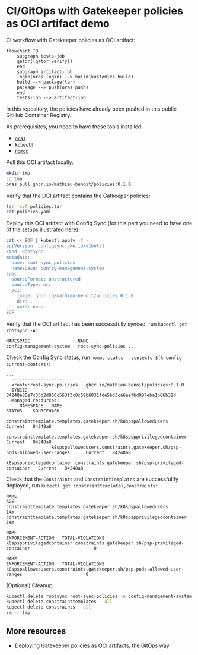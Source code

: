# CI/GitOps with Gatekeeper policies as OCI artifact demo

CI workflow with Gatekeeper policies as OCI artifact:
```mermaid
flowchart TB
    subgraph tests-job
    gator((gator verify))
    end
    subgraph artifact-job
    login(oras login) --> build(kustomize build)
    build --> package(tar)
    package --> push(oras push)
    end
    tests-job --> artifact-job
```

In this repository, the policies have already been pushed in this public GitHub Container Registry.

As prerequisites, you need to have these tools installed:
- [`oras`]()
- [`kubectl`](https://kubernetes.io/docs/tasks/tools/#kubectl)
- [`nomos`]()

Pull this OCI artifact locally:
```bash
mkdir tmp
cd tmp
oras pull ghcr.io/mathieu-benoit/policies:0.1.0
```

Verify that the OCI artifact contains the Gatkeeper policies:
```bash
tar -xvf policies.tar
cat policies.yaml
```

Deploy this OCI artifact with Config Sync (for this part you need to have one of the setups illustrated [here](docs/k8s-cluster-setup.md)):
```bash
cat << EOF | kubectl apply -f -
apiVersion: configsync.gke.io/v1beta1
kind: RootSync
metadata:
  name: root-sync-policies
  namespace: config-management-system
spec:
  sourceFormat: unstructured
  sourceType: oci
  oci:
    image: ghcr.io/mathieu-benoit/policies:0.1.0
    dir: .
    auth: none
EOF
```

Verify that the OCI artifact has been successfully synced, run `kubectl get rootsync -A`:
```
NAMESPACE                  NAME ...
config-management-system   root-sync-policies ...
```

Check the Config Sync status, run `nomos status --contexts $(k config current-context)`:
```
...
  --------------------
  <root>:root-sync-policies   ghcr.io/mathieu-benoit/policies:0.1.0                              
  SYNCED                      84248a85e7c33b2d860c563f3c8c59b6831fde5bd3ca6aefbd997eba1b86b32d   
  Managed resources:
     NAMESPACE   NAME                                                                           STATUS    SOURCEHASH
                 constrainttemplate.templates.gatekeeper.sh/k8spspallowedusers                  Current   84248a8
                 constrainttemplate.templates.gatekeeper.sh/k8spspprivilegedcontainer           Current   84248a8
                 k8spspallowedusers.constraints.gatekeeper.sh/psp-pods-allowed-user-ranges      Current   84248a8
                 k8spspprivilegedcontainer.constraints.gatekeeper.sh/psp-privileged-container   Current   84248a8
```

Check that the `Constraints` and `ConstraintTemplates` are successfullfy deployed, run `kubectl get constrainttemplates,constraints`:
```
NAME                                                                   AGE
constrainttemplate.templates.gatekeeper.sh/k8spspallowedusers          14m
constrainttemplate.templates.gatekeeper.sh/k8spspprivilegedcontainer   14m

NAME                                                                           ENFORCEMENT-ACTION   TOTAL-VIOLATIONS
k8spspprivilegedcontainer.constraints.gatekeeper.sh/psp-privileged-container                        0

NAME                                                                        ENFORCEMENT-ACTION   TOTAL-VIOLATIONS
k8spspallowedusers.constraints.gatekeeper.sh/psp-pods-allowed-user-ranges                        0
```

(Optional) Cleanup:
```bash
kubectl delete rootsync root-sync-policies -n config-management-system
kubectl delete constrainttemplates --all
kubectl delete constraints --all
rm -r tmp
```

## More resources

- [Deploying Gatekeeper policies as OCI artifacts, the GitOps way](https://medium.com/google-cloud/e1233429ae2)